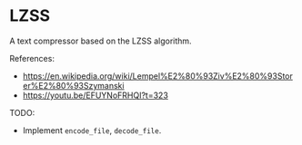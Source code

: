 # LZSS
A text compressor based on the LZSS algorithm.

References:
- https://en.wikipedia.org/wiki/Lempel%E2%80%93Ziv%E2%80%93Storer%E2%80%93Szymanski
- https://youtu.be/EFUYNoFRHQI?t=323

TODO:
- Implement `encode_file`, `decode_file`.
